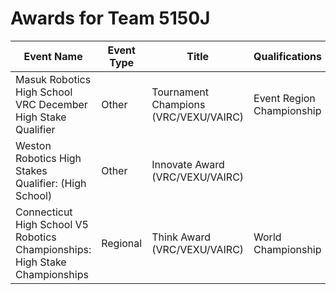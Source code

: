 # Awards for Team 5150J

| Event Name | Event Type | Title | Qualifications |
|------------|------------|-------|----------------|
| Masuk Robotics High School VRC December High Stake Qualifier | Other | Tournament Champions (VRC/VEXU/VAIRC) | Event Region Championship |
| Weston Robotics High Stakes Qualifier: (High School) | Other | Innovate Award (VRC/VEXU/VAIRC) |  |
| Connecticut High School V5 Robotics Championships: High Stake Championships | Regional | Think Award (VRC/VEXU/VAIRC) | World Championship |
